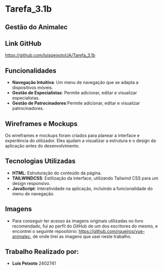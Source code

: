 # Tarefa_3.1b
## Gestão do Animalec

## Link GitHub
https://github.com/luispeixotoUA/Tarefa_3.1b


## Funcionalidades
- **Navegação Intuitiva**: Um menu de navegação que se adapta a dispositivos móveis.
- **Gestão de Especialistas**: Permite adicionar, editar e visualizar especialistas.
- **Gestão de Patrocinadores**:Permite adicionar, editar e visualizar patrocinadores.

## Wireframes e Mockups
Os wireframes e mockups foram criados para planear a interface e experiência do utilizador. Eles ajudam a visualizar a estrutura e o design da aplicação antes do desenvolvimento.

## Tecnologias Utilizadas
- **HTML**: Estruturação do conteúdo da página.
- **TAILWINDCSS**: Estilização da interface, utilizando Tailwind CSS para um design responsivo.
- **JavaScript**: Interatividade na aplicação, incluindo a funcionalidade do menu de navegação.


## Imagens
- Para conseguir ter acesso às imagens originais utilizadas no livro recomendado, fui ao perfil do GitHub de um dos escritores do mesmo, e encontrei o seguinte repositório: https://github.com/rqueiros/vue-animalec, de onde tirei as imagens que usei neste trabalho.

## Trabalho Realizado por:
- **Luís Peixoto** 2402741